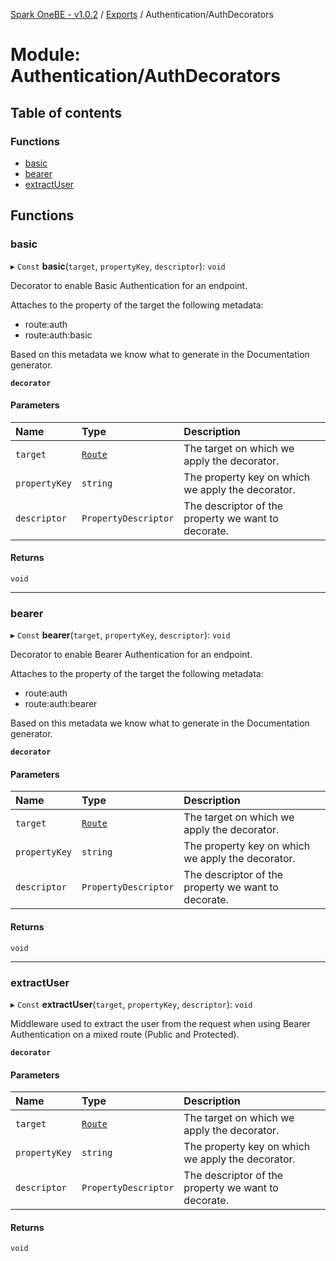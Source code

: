 [Spark OneBE - v1.0.2](../README.md) / [Exports](../modules.md) / Authentication/AuthDecorators

# Module: Authentication/AuthDecorators

## Table of contents

### Functions

- [basic](Authentication_AuthDecorators.md#basic)
- [bearer](Authentication_AuthDecorators.md#bearer)
- [extractUser](Authentication_AuthDecorators.md#extractuser)

## Functions

### basic

▸ `Const` **basic**(`target`, `propertyKey`, `descriptor`): `void`

Decorator to enable Basic Authentication for an endpoint.

Attaches to the property of the target the following metadata:
- route:auth
- route:auth:basic

Based on this metadata we know what to generate in the Documentation generator.

**`decorator`**

#### Parameters

| Name | Type | Description |
| :------ | :------ | :------ |
| `target` | [`Route`](../classes/Router_Route.Route.md) | The target on which we apply the decorator. |
| `propertyKey` | `string` | The property key on which we apply the decorator. |
| `descriptor` | `PropertyDescriptor` | The descriptor of the property we want to decorate. |

#### Returns

`void`

___

### bearer

▸ `Const` **bearer**(`target`, `propertyKey`, `descriptor`): `void`

Decorator to enable Bearer Authentication for an endpoint.

Attaches to the property of the target the following metadata:
- route:auth
- route:auth:bearer

Based on this metadata we know what to generate in the Documentation generator.

**`decorator`**

#### Parameters

| Name | Type | Description |
| :------ | :------ | :------ |
| `target` | [`Route`](../classes/Router_Route.Route.md) | The target on which we apply the decorator. |
| `propertyKey` | `string` | The property key on which we apply the decorator. |
| `descriptor` | `PropertyDescriptor` | The descriptor of the property we want to decorate. |

#### Returns

`void`

___

### extractUser

▸ `Const` **extractUser**(`target`, `propertyKey`, `descriptor`): `void`

Middleware used to extract the user from the request when using Bearer Authentication
on a mixed route (Public and Protected).

**`decorator`**

#### Parameters

| Name | Type | Description |
| :------ | :------ | :------ |
| `target` | [`Route`](../classes/Router_Route.Route.md) | The target on which we apply the decorator. |
| `propertyKey` | `string` | The property key on which we apply the decorator. |
| `descriptor` | `PropertyDescriptor` | The descriptor of the property we want to decorate. |

#### Returns

`void`
